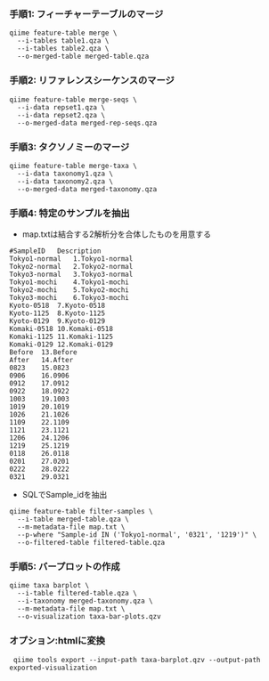 
### 手順1: フィーチャーテーブルのマージ
```
qiime feature-table merge \
  --i-tables table1.qza \
  --i-tables table2.qza \
  --o-merged-table merged-table.qza
```

### 手順2: リファレンスシーケンスのマージ
```
qiime feature-table merge-seqs \
  --i-data repset1.qza \
  --i-data repset2.qza \
  --o-merged-data merged-rep-seqs.qza
```

### 手順3: タクソノミーのマージ
```
qiime feature-table merge-taxa \
  --i-data taxonomy1.qza \
  --i-data taxonomy2.qza \
  --o-merged-data merged-taxonomy.qza
```

### 手順4: 特定のサンプルを抽出  
- map.txtは結合する2解析分を合体したものを用意する

```
#SampleID	Description
Tokyo1-normal	1.Tokyo1-normal
Tokyo2-normal	2.Tokyo2-normal
Tokyo3-normal	3.Tokyo3-normal
Tokyo1-mochi	4.Tokyo1-mochi
Tokyo2-mochi	5.Tokyo2-mochi
Tokyo3-mochi	6.Tokyo3-mochi
Kyoto-0518	7.Kyoto-0518
Kyoto-1125	8.Kyoto-1125
Kyoto-0129	9.Kyoto-0129
Komaki-0518	10.Komaki-0518
Komaki-1125	11.Komaki-1125
Komaki-0129	12.Komaki-0129
Before	13.Before
After	14.After
0823	15.0823
0906	16.0906
0912	17.0912
0922	18.0922
1003	19.1003
1019	20.1019
1026	21.1026
1109	22.1109
1121	23.1121
1206	24.1206
1219	25.1219
0118	26.0118
0201	27.0201
0222	28.0222
0321	29.0321

```
- SQLでSample_idを抽出
```
qiime feature-table filter-samples \
  --i-table merged-table.qza \
  --m-metadata-file map.txt \
  --p-where "Sample-id IN ('Tokyo1-normal', '0321', '1219')" \
  --o-filtered-table filtered-table.qza
```

### 手順5: バープロットの作成
```
qiime taxa barplot \
  --i-table filtered-table.qza \
  --i-taxonomy merged-taxonomy.qza \
  --m-metadata-file map.txt \
  --o-visualization taxa-bar-plots.qzv
```
### オプション:htmlに変換
```
 qiime tools export --input-path taxa-barplot.qzv --output-path exported-visualization
 ```




